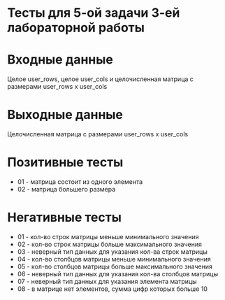# Тесты для 5-ой задачи 3-ей лабораторной работы

# Входные данные

Целое user_rows, целое user_cols и целочисленная матрица с размерами 
user_rows x user_cols

# Выходные данные

Целочисленная матрица с размерами user_rows x user_cols

# Позитивные тесты

- 01 - матрица состоит из одного элемента
- 02 - матрица большего размера

# Негативные тесты

- 01 - кол-во строк матрицы меньше минимального значения
- 02 - кол-во строк матрицы больше максимального значения
- 03 - неверный тип данных для указания кол-ва строк матрицы
- 04 - кол-во столбцов матрицы меньше минимального значения
- 05 - кол-во столбцов матрицы больше максимального значения
- 06 - неверный тип данных для указания кол-ва столбцов матрицы
- 07 - неверный тип данных для указания элемента матрицы
- 08 - в матрице нет элементов, сумма цифр которых больше 10
